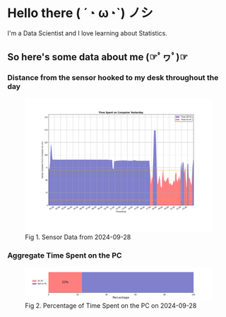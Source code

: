 
# Hello there ( ´◔ ω◔`) ノシ

I'm a Data Scientist and I love learning about Statistics.

## So here's some data about me (☞ﾟヮﾟ)☞


### Distance from the sensor hooked to my desk throughout the day
<figure>
  <picture>
    <source media="(prefers-color-scheme: dark)" srcset="Pi/readme/graphs/lineplot/dark-plot-2024-09-28.png">
    <source media="(prefers-color-scheme: light)" srcset="Pi/readme/graphs/lineplot/light-plot-2024-09-28.png">
    <img alt="Shows a black logo in light color mode and a white one in dark color mode." src="Pi/readme/graphs/lineplot/light-plot-2024-09-28.png">
  </picture>
  <figcaption>Fig 1. Sensor Data from 2024-09-28</figcaption>
</figure>



### Aggregate Time Spent on the PC
<figure>
  <picture>
    <source media="(prefers-color-scheme: dark)" srcset="Pi/readme/graphs/barplot/dark-plot-2024-09-28.png">
    <source media="(prefers-color-scheme: light)" srcset="Pi/readme/graphs/barplot/light-plot-2024-09-28.png">
    <img alt="Shows a black logo in light color mode and a white one in dark color mode." src="Pi/readme/graphs/barplot/light-plot-2024-09-28.png">
  </picture>
  <figcaption>Fig 2. Percentage of Time Spent on the PC on 2024-09-28</figcaption>
</figure>
